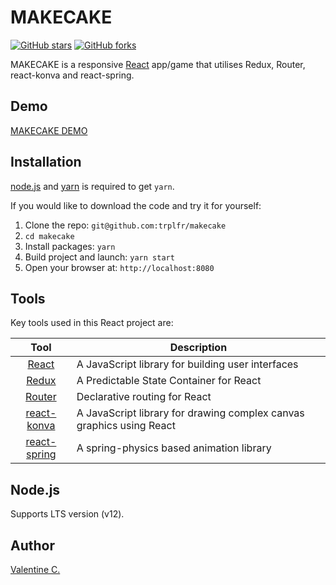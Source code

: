 # MAKECAKE
[![GitHub stars](https://img.shields.io/github/stars/trplfr/makecake.svg?style=flat-square)](https://github.com/trplfr/makecake/stargazers)
[![GitHub forks](https://img.shields.io/github/forks/trplfr/makecake.svg?style=flat-square)](https://github.com/trplfr/makecake/network)

MAKECAKE is a responsive [React](https://reactjs.org/) app/game that utilises Redux, Router, react-konva and react-spring.

<!-- ![] -->

## Demo
[MAKECAKE DEMO](https://trplfr.github.io/makecake/)

## Installation
[node.js](http://nodejs.org/download/) and [yarn](https://yarnpkg.com/en/docs/install/) is required to get ``yarn``.

If you would like to download the code and try it for yourself:

1. Clone the repo: `git@github.com:trplfr/makecake`
2. `cd makecake`
2. Install packages: `yarn`
3. Build project and launch: `yarn start`
4. Open your browser at: `http://localhost:8080`

## Tools
Key tools used in this React project are:

| Tool             | Description   |
| :-------------:|--------------|
| [React](https://reactjs.org/) | A JavaScript library for building user interfaces |
| [Redux](https://redux.js.org/) | A Predictable State Container for React |
| [Router](https://github.com/ReactTraining/react-router) | Declarative routing for React |
| [react-konva](https://github.com/konvajs/react-konva) | A JavaScript library for drawing complex canvas graphics using React |
| [react-spring](https://www.react-spring.io/) | A spring-physics based animation library |

## Node.js
Supports LTS version (v12).

## Author
[Valentine C.](https://github.com/trplfr)
